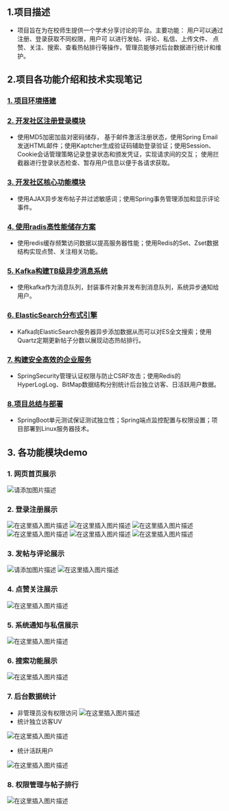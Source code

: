 ## 1.项目描述
- 项目旨在为在校师生提供一个学术分享讨论的平台。主要功能： 用户可以通过注册、登录获取不同权限，用户可
以进行发帖、评论、私信、上传文件、 点赞、关注、搜索、查看热帖排行等操作，管理员能够对后台数据进行统计和维护。
## 2.项目各功能介绍和技术实现笔记
### [1. 项目环境搭建](https://github.com/Harrison-2021/community2/tree/master/notes/1.%E9%A1%B9%E7%9B%AE%E5%87%86%E5%A4%87%EF%BC%88%E7%8E%AF%E5%A2%83%E6%90%AD%E5%BB%BA%EF%BC%89)
### [2. 开发社区注册登录模块](https://github.com/Harrison-2021/community2/tree/master/notes/2.%E5%BC%80%E5%8F%91%E7%A4%BE%E5%8C%BA%E7%99%BB%E5%BD%95%E6%B3%A8%E5%86%8C%E6%A8%A1%E5%9D%97)
- 使用MD5加密加盐对密码储存， 基于邮件激活注册状态，使用Spring Email发送HTML邮件；使用Kaptcher生成验证码辅助登录验证；使用Session、Cookie会话管理策略记录登录状态和颁发凭证，实现请求间的交互；
使用拦截器进行登录状态检查、暂存用户信息以便于各请求获取。
### [3. 开发社区核心功能模块](https://github.com/Harrison-2021/community2/tree/master/notes/3.%E5%BC%80%E5%8F%91%E7%A4%BE%E5%8C%BA%E6%A0%B8%E5%BF%83%E5%8A%9F%E8%83%BD%E6%A8%A1%E5%9D%97)
- 使用AJAX异步发布帖子并过滤敏感词；使用Spring事务管理添加和显示评论事件。
### [4. 使用radis高性能储存方案](https://github.com/Harrison-2021/community2/tree/master/notes/4.%E4%BD%BF%E7%94%A8Redis%E9%AB%98%E6%80%A7%E8%83%BD%E5%82%A8%E5%AD%98%E6%96%B9%E6%A1%88)
- 使用redis缓存频繁访问数据以提高服务器性能；使用Redis的Set、Zset数据结构实现点赞、关注相关功能。
### [5. Kafka构建TB级异步消息系统](https://github.com/Harrison-2021/community2/tree/master/notes/5.Kafak%E6%9E%84%E5%BB%BATB%E7%BA%A7%E5%BC%82%E6%AD%A5%E6%B6%88%E6%81%AF%E7%B3%BB%E7%BB%9F)
- 使用kafka作为消息队列，封装事件对象并发布到消息队列，系统异步通知给用户。
### [6. ElasticSearch分布式引擎](https://github.com/Harrison-2021/community2/tree/master/notes/6.ElasticSearch%E5%88%86%E5%B8%83%E5%BC%8F%E5%BC%95%E6%93%8E)
- Kafka向ElasticSearch服务器异步添加数据从而可以对ES全文搜索；使用Quartz定期更新帖子分数以展现动态热帖排行。
### [7. 构建安全高效的企业服务](https://github.com/Harrison-2021/community2/tree/master/notes/7.%E6%9E%84%E5%BB%BA%E5%AE%89%E5%85%A8%E9%AB%98%E6%95%88%E7%9A%84%E4%BC%81%E4%B8%9A%E6%9C%8D%E5%8A%A1)
- SpringSecurity管理认证权限与防止CSRF攻击；使用Redis的HyperLogLog、BitMap数据结构分别统计后台独立访客、日活跃用户数据。
### [8.项目总结与部署](https://github.com/Harrison-2021/community2/tree/master/notes/8.%E9%A1%B9%E7%9B%AE%E6%80%BB%E7%BB%93%E4%B8%8E%E9%83%A8%E7%BD%B2)
- SpringBoot单元测试保证测试独立性；Spring端点监控配置与权限设置；项目部署到Linux服务器技术。
## 3. 各功能模块demo
### 1. 网页首页展示
![请添加图片描述](https://img-blog.csdnimg.cn/6ef4e2630013482682e71fa238bb5d98.gif)

### 2. 登录注册展示

![在这里插入图片描述](https://img-blog.csdnimg.cn/2a246c0226d34612b6a3191e250af417.png)
![在这里插入图片描述](https://img-blog.csdnimg.cn/691b9b44f9ce4ef08ca7056423e37f0c.png)
![在这里插入图片描述](https://img-blog.csdnimg.cn/61e34f400a3145cfa64edfa96f8bd063.png)
![在这里插入图片描述](https://img-blog.csdnimg.cn/62115cc845b943a790384ab53eec2d5d.png)
![在这里插入图片描述](https://img-blog.csdnimg.cn/b391986c59d24fc6b4dfedf1b1d2ee72.png)
![在这里插入图片描述](https://img-blog.csdnimg.cn/773aeb0b160d4209a88bc880e421c769.png)


### 3. 发帖与评论展示
![请添加图片描述](https://img-blog.csdnimg.cn/df2de8c94f894b29bbd76a916253979e.gif)
![在这里插入图片描述](https://img-blog.csdnimg.cn/ae2e6674b800455cac6f35fbcac7c03f.gif)

### 4. 点赞关注展示
![在这里插入图片描述](https://img-blog.csdnimg.cn/d567995b253d4891928aee486647cd0e.gif)

### 5. 系统通知与私信展示
![在这里插入图片描述](https://img-blog.csdnimg.cn/064bbe026ce74c709f9573c1bfcb076b.gif)

### 6. 搜索功能展示
![在这里插入图片描述](https://img-blog.csdnimg.cn/f23d0ca42cf547c394adf1285ef34137.gif)

### 7. 后台数据统计
  - 非管理员没有权限访问
  ![在这里插入图片描述](https://img-blog.csdnimg.cn/9af911d658994029aabcee0413c322ee.png?x-oss-process=image/watermark,type_d3F5LXplbmhlaQ,shadow_50,text_Q1NETiBA5aSp55Sf5oiR5omNfn4=,size_20,color_FFFFFF,t_70,g_se,x_16)
  - 统计独立访客UV

  ![在这里插入图片描述](https://img-blog.csdnimg.cn/fbb9aae626d64a43a753850431b80167.png?x-oss-process=image/watermark,type_d3F5LXplbmhlaQ,shadow_50,text_Q1NETiBA5aSp55Sf5oiR5omNfn4=,size_20,color_FFFFFF,t_70,g_se,x_16)

  - 统计活跃用户

  ![在这里插入图片描述](https://img-blog.csdnimg.cn/f219aede0a884e3b9faf1ed7db3dbb7e.png?x-oss-process=image/watermark,type_d3F5LXplbmhlaQ,shadow_50,text_Q1NETiBA5aSp55Sf5oiR5omNfn4=,size_20,color_FFFFFF,t_70,g_se,x_16)

### 8. 权限管理与帖子排行
![在这里插入图片描述](https://img-blog.csdnimg.cn/cae4b47d27334614aa444c3205070627.gif)

